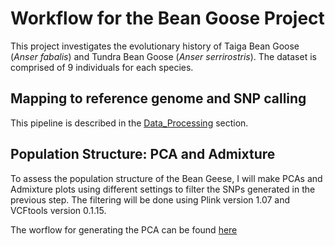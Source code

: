 # Workflow for the Bean Goose Project

This project investigates the evolutionary history of Taiga Bean Goose (*Anser fabalis*) and Tundra Bean Goose (*Anser serrirostris*). The dataset is comprised of 9 individuals for each species.

## Mapping to reference genome and SNP calling

This pipeline is described in the [Data_Processing](https://github.com/JenteOttie/Goose_Genomics/blob/master/Data_Processing.md) section.

## Population Structure: PCA and Admixture

To assess the population structure of the Bean Geese, I will make PCAs and Admixture plots using different settings to filter the SNPs generated in the previous step. The filtering will be done using Plink version 1.07 and VCFtools version 0.1.15.

The worflow for generating the PCA can be found [here](https://github.com/JenteOttie/Goose_Genomics/blob/master/BeanGoose/PCA.md)
